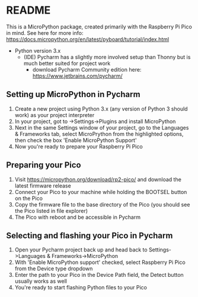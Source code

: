 # README
This is a MicroPython package, created primarily with the Raspberry Pi Pico in mind. See here for more info: https://docs.micropython.org/en/latest/pyboard/tutorial/index.html

* Python version 3.x
  * (IDE) Pycharm has a slightly more involved setup than Thonny but is much better suited for project work
    * download Pycharm Community edition here: https://www.jetbrains.com/pycharm/

## Setting up MicroPython in Pycharm
1. Create a new project using Python 3.x (any version of Python 3 should work) as your project interpreter
2. In your project, got to ->Settings->Plugins and install MicroPython 
3. Next in the same Settings window of your project, go to the Languages & Frameworks tab, select MicroPrython from the highlighted options, then check the box 'Enable MicroPython Support'
4. Now you're ready to prepare your Raspberry Pi Pico 

## Preparing your Pico
1. Visit https://micropython.org/download/rp2-pico/ and download the latest firmware release
2. Connect your Pico to your machine while holding the BOOTSEL button on the Pico
3. Copy the firmware file to the base directory of the Pico (you should see the Pico listed in file explorer)
4. The Pico with reboot and be accessible in Pycharm

## Selecting and flashing your Pico in Pycharm
1. Open your Pycharm project back up and head back to Settings->Languages & Frameworks->MicroPython
2. With 'Enable MicroPython support' checked, select Raspberry Pi Pico from the Device type dropdown
3. Enter the path to your Pico in the Device Path field, the Detect button usually works as well
4. You're ready to start flashing Python files to your Pico
